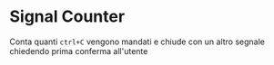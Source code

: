 # Signal Counter

Conta quanti `ctrl+C` vengono mandati e chiude con un altro segnale chiedendo prima conferma all'utente
